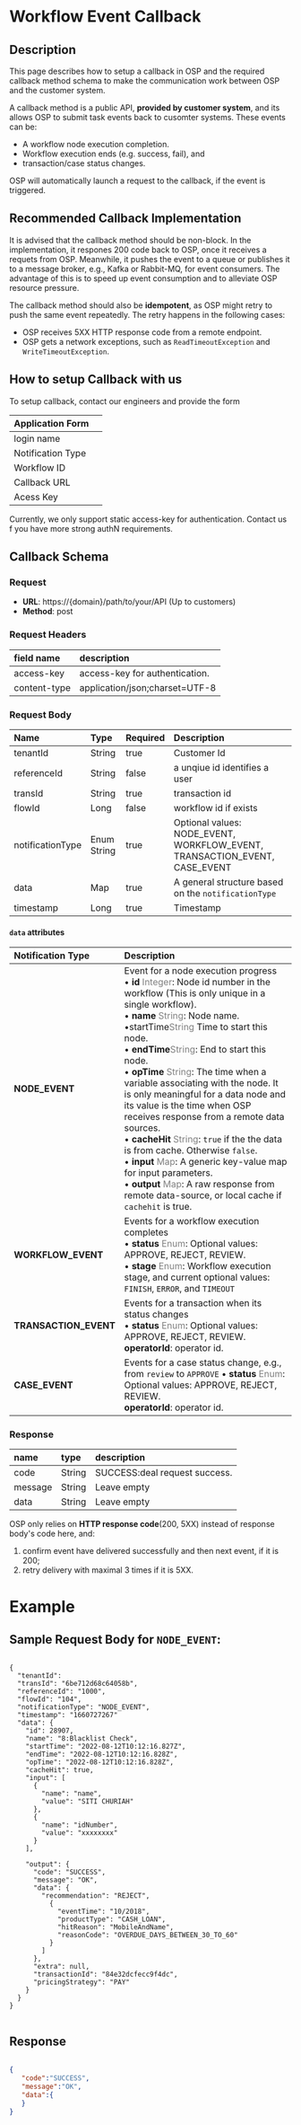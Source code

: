 
# Workflow Event Callback 

## Description
This page describes how to setup a callback in OSP and the required callback method schema to make the communication work between OSP and the customer system.

A callback method is a public API, **provided by customer system**, and its allows OSP to submit task events back to cusomter systems. These events can be: 
- A workflow node execution completion. 
- Workflow execution ends (e.g. success, fail), and 
- transaction/case status changes.

OSP will automatically launch a request to the callback, if the event is triggered.

## Recommended Callback Implementation
It is advised that the callback method should be non-block. In the implementation, it respones 200 code back to OSP, once it receives a requets from OSP. Meanwhile, it pushes the event to a queue or publishes it to a message broker, e.g., Kafka or Rabbit-MQ, for event consumers. The advantage of this is to speed up event consumption and to alleviate OSP resource pressure. 

The callback method should also be **idempotent**, as OSP might retry to push the same event repeatedly. The retry happens in the following cases: 
- OSP receives 5XX HTTP response code from a remote endpoint. 
- OSP gets a network exceptions, such as `ReadTimeoutException` and `WriteTimeoutException`.


## How to setup Callback with us
To setup callback, contact our engineers and provide the form

|  Application Form   ||
|:------------|:----------------------|
| login name         |      |
| Notification Type      |        |
| Workflow ID    |        |
| Callback URL  |         |
| Acess Key    |        |


Currently, we only support static access-key for authentication. Contact us f you have more strong authN requirements.

## Callback Schema

### Request

- **URL**:   https://{domain}/path/to/your/API  (Up to customers)
- **Method**: post


### Request Headers
| field name           | description                                     |
|:------------------|:------------------------------------------------|
| access-key        | access-key for authentication.  |
| content-type      | application/json;charset=UTF-8                       |




### Request Body
| Name        | Type      | Required | Description   |
|:------------|:---------|:---------|:----------------------|
| tenantId         | String    | true    | Customer Id       |
| referenceId      | String    | false     | a unqiue id identifies a user       |
| transId    | String    | true     | transaction id       |
| flowId    | Long    | false     | workflow id if exists       |
| notificationType | Enum String  | true     | Optional values: NODE_EVENT, WORKFLOW_EVENT, TRANSACTION_EVENT, CASE_EVENT       |
| data             | Map      | true     | A general structure based on the `notificationType`       |
| timestamp        | Long      | true     | Timestamp       |




#### `data` attributes

| Notification Type     | Description                                                                                                                |
|:----------------------|:---------------------------------------------------------------------------------------------------------------------------|
| **NODE_EVENT**        | Event for a node execution progress <br>• **id** <span style="color:grey">Integer</span>: Node id number in the workflow (This is only unique in a single workflow).<br>• **name** <span style="color:grey">String</span>: Node name.<br>•startTime<span style="color:grey">String</span> Time to start this node.<br>• **endTime**<span style="color:grey">String</span>: End to start this node.<br>• **opTime** <span style="color:grey">String</span>: The time when a variable associating with the node. It is only meaningful for a data node and its value is the time when OSP receives response from a remote data sources.<br>• **cacheHit** <span style="color:grey">String</span>: `true` if the the data is from cache. Otherwise `false`.<br>• **input** <span style="color:grey">Map</span>: A generic key-value map for input parameters.<br>• **output** <span style="color:grey">Map</span>: A raw response from remote data-source, or local cache if `cachehit` is true. |
| **WORKFLOW_EVENT**    | Events for a workflow execution completes <br> • **status** <span style="color:grey">Enum</span>: Optional values: APPROVE, REJECT, REVIEW.<br>• **stage** <span style="color:grey">Enum</span>: Workflow execution stage, and current optional values: `FINISH`, `ERROR`, and `TIMEOUT`                                                            |
| **TRANSACTION_EVENT** | Events for a transaction when its status changes <br> • **status** <span style="color:grey">Enum</span>: Optional values: APPROVE, REJECT, REVIEW.<br> **operatorId**: operator id.  |
| **CASE_EVENT** | Events for a case status change, e.g., from `review` to `APPROVE` • **status** <span style="color:grey">Enum</span>: Optional values: APPROVE, REJECT, REVIEW.<br> **operatorId**: operator id.  |



### Response


| name              | type   |    description                                            |
|:------------------|:-------|:-------------------------------------------------------|
| code              | String |  SUCCESS:deal request success.               |
| message           | String |  Leave empty                                 |
| data              | String |  Leave empty                                  |

OSP only relies on **HTTP response code**(200, 5XX) instead of response body's code here, and: 
1. confirm event have delivered successfully and then next event, if it is 200;
2. retry delivery with maximal 3 times if it is 5XX.



# Example

## Sample Request Body for `NODE_EVENT`:

```shell

{
  "tenantId": 
  "transId": "6be712d68c64058b",
  "referenceId": "1000",
  "flowId": "104",
  "notificationType": "NODE_EVENT",
  "timestamp": "1660727267"
  "data": {
    "id": 28907,
    "name": "8:Blacklist Check",
    "startTime": "2022-08-12T10:12:16.827Z",
    "endTime": "2022-08-12T10:12:16.828Z",
    "opTime": "2022-08-12T10:12:16.828Z",
    "cacheHit": true,
    "input": [
      {
        "name": "name",
        "value": "SITI CHURIAH"
      },
      {
        "name": "idNumber",
        "value": "xxxxxxxx"
      }
    ],
 
    "output": {
      "code": "SUCCESS",
      "message": "OK",
      "data": {
        "recommendation": "REJECT",
          {
            "eventTime": "10/2018",
            "productType": "CASH_LOAN",
            "hitReason": "MobileAndName",
            "reasonCode": "OVERDUE_DAYS_BETWEEN_30_TO_60"
          }
        ]
      },
      "extra": null,
      "transactionId": "84e32dcfecc9f4dc",
      "pricingStrategy": "PAY"
    }
  }
}


```
## Response
```json

{
   "code":"SUCCESS",
   "message":"OK",
   "data":{
   }
}


```
